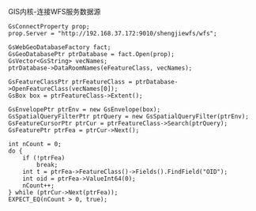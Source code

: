 
GIS内核-连接WFS服务数据源

	GsConnectProperty prop;
	prop.Server = "http://192.168.37.172:9010/shengjiewfs/wfs";

	GsWebGeoDatabaseFactory fact;
	GsGeoDatabasePtr ptrDatabase = fact.Open(prop);
	GsVector<GsString> vecNames;
	ptrDatabase->DataRoomNames(eFeatureClass, vecNames);

	GsFeatureClassPtr ptrFeatureClass = ptrDatabase->OpenFeatureClass(vecNames[0]);
	GsBox box = ptrFeatureClass->Extent();

	GsEnvelopePtr ptrEnv = new GsEnvelope(box);
	GsSpatialQueryFilterPtr ptrQuery = new GsSpatialQueryFilter(ptrEnv);
	GsFeatureCursorPtr ptrCur = ptrFeatureClass->Search(ptrQuery);
	GsFeaturePtr ptrFea = ptrCur->Next();

	int nCount = 0;
	do {
		if (!ptrFea)
			break;
		int t = ptrFea->FeatureClass()->Fields().FindField("OID");
		int oid = ptrFea->ValueInt64(0);
		nCount++;
	} while (ptrCur->Next(ptrFea));
	EXPECT_EQ(nCount > 0, true);